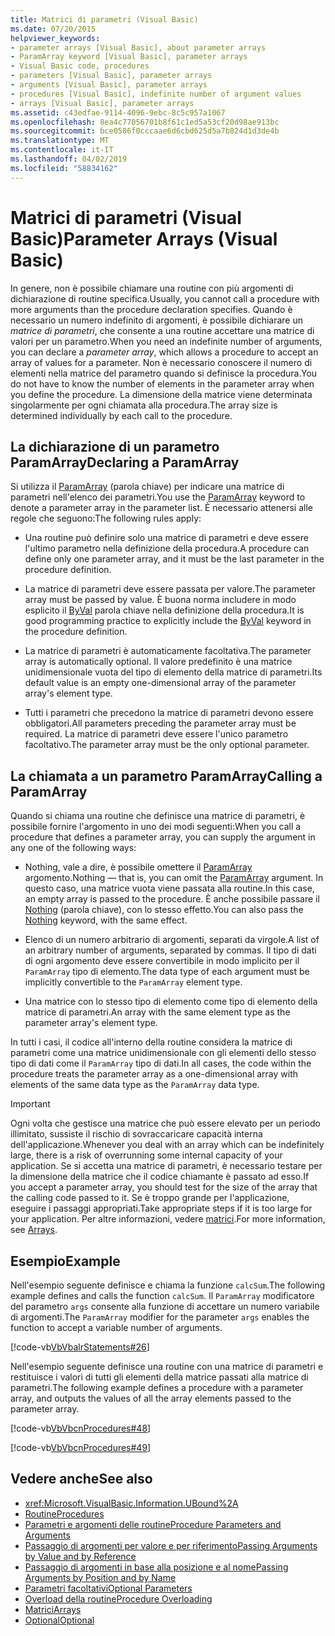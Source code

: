 ```yaml
---
title: Matrici di parametri (Visual Basic)
ms.date: 07/20/2015
helpviewer_keywords:
- parameter arrays [Visual Basic], about parameter arrays
- ParamArray keyword [Visual Basic], parameter arrays
- Visual Basic code, procedures
- parameters [Visual Basic], parameter arrays
- arguments [Visual Basic], parameter arrays
- procedures [Visual Basic], indefinite number of argument values
- arrays [Visual Basic], parameter arrays
ms.assetid: c43edfae-9114-4096-9ebc-8c5c957a1067
ms.openlocfilehash: 8ea4c77056701b8f61c1ed5a53cf20d98ae913bc
ms.sourcegitcommit: bce0586f0cccaae6d6cbd625d5a7b824d1d3de4b
ms.translationtype: MT
ms.contentlocale: it-IT
ms.lasthandoff: 04/02/2019
ms.locfileid: "58834162"
---
```

# <a name="parameter-arrays-visual-basic"></a><span data-ttu-id="2e0bd-102">Matrici di parametri (Visual Basic)</span><span class="sxs-lookup"><span data-stu-id="2e0bd-102">Parameter Arrays (Visual Basic)</span></span>
<span data-ttu-id="2e0bd-103">In genere, non è possibile chiamare una routine con più argomenti di dichiarazione di routine specifica.</span><span class="sxs-lookup"><span data-stu-id="2e0bd-103">Usually, you cannot call a procedure with more arguments than the procedure declaration specifies.</span></span> <span data-ttu-id="2e0bd-104">Quando è necessario un numero indefinito di argomenti, è possibile dichiarare un *matrice di parametri*, che consente a una routine accettare una matrice di valori per un parametro.</span><span class="sxs-lookup"><span data-stu-id="2e0bd-104">When you need an indefinite number of arguments, you can declare a *parameter array*, which allows a procedure to accept an array of values for a parameter.</span></span> <span data-ttu-id="2e0bd-105">Non è necessario conoscere il numero di elementi nella matrice del parametro quando si definisce la procedura.</span><span class="sxs-lookup"><span data-stu-id="2e0bd-105">You do not have to know the number of elements in the parameter array when you define the procedure.</span></span> <span data-ttu-id="2e0bd-106">La dimensione della matrice viene determinata singolarmente per ogni chiamata alla procedura.</span><span class="sxs-lookup"><span data-stu-id="2e0bd-106">The array size is determined individually by each call to the procedure.</span></span>  
  
## <a name="declaring-a-paramarray"></a><span data-ttu-id="2e0bd-107">La dichiarazione di un parametro ParamArray</span><span class="sxs-lookup"><span data-stu-id="2e0bd-107">Declaring a ParamArray</span></span>  
 <span data-ttu-id="2e0bd-108">Si utilizza il [ParamArray](../../../../visual-basic/language-reference/modifiers/paramarray.md) (parola chiave) per indicare una matrice di parametri nell'elenco dei parametri.</span><span class="sxs-lookup"><span data-stu-id="2e0bd-108">You use the [ParamArray](../../../../visual-basic/language-reference/modifiers/paramarray.md) keyword to denote a parameter array in the parameter list.</span></span> <span data-ttu-id="2e0bd-109">È necessario attenersi alle regole che seguono:</span><span class="sxs-lookup"><span data-stu-id="2e0bd-109">The following rules apply:</span></span>  
  
-   <span data-ttu-id="2e0bd-110">Una routine può definire solo una matrice di parametri e deve essere l'ultimo parametro nella definizione della procedura.</span><span class="sxs-lookup"><span data-stu-id="2e0bd-110">A procedure can define only one parameter array, and it must be the last parameter in the procedure definition.</span></span>  
  
-   <span data-ttu-id="2e0bd-111">La matrice di parametri deve essere passata per valore.</span><span class="sxs-lookup"><span data-stu-id="2e0bd-111">The parameter array must be passed by value.</span></span> <span data-ttu-id="2e0bd-112">È buona norma includere in modo esplicito il [ByVal](../../../../visual-basic/language-reference/modifiers/byval.md) parola chiave nella definizione della procedura.</span><span class="sxs-lookup"><span data-stu-id="2e0bd-112">It is good programming practice to explicitly include the [ByVal](../../../../visual-basic/language-reference/modifiers/byval.md) keyword in the procedure definition.</span></span>  
  
-   <span data-ttu-id="2e0bd-113">La matrice di parametri è automaticamente facoltativa.</span><span class="sxs-lookup"><span data-stu-id="2e0bd-113">The parameter array is automatically optional.</span></span> <span data-ttu-id="2e0bd-114">Il valore predefinito è una matrice unidimensionale vuota del tipo di elemento della matrice di parametri.</span><span class="sxs-lookup"><span data-stu-id="2e0bd-114">Its default value is an empty one-dimensional array of the parameter array's element type.</span></span>  
  
-   <span data-ttu-id="2e0bd-115">Tutti i parametri che precedono la matrice di parametri devono essere obbligatori.</span><span class="sxs-lookup"><span data-stu-id="2e0bd-115">All parameters preceding the parameter array must be required.</span></span> <span data-ttu-id="2e0bd-116">La matrice di parametri deve essere l'unico parametro facoltativo.</span><span class="sxs-lookup"><span data-stu-id="2e0bd-116">The parameter array must be the only optional parameter.</span></span>  
  
## <a name="calling-a-paramarray"></a><span data-ttu-id="2e0bd-117">La chiamata a un parametro ParamArray</span><span class="sxs-lookup"><span data-stu-id="2e0bd-117">Calling a ParamArray</span></span>  
 <span data-ttu-id="2e0bd-118">Quando si chiama una routine che definisce una matrice di parametri, è possibile fornire l'argomento in uno dei modi seguenti:</span><span class="sxs-lookup"><span data-stu-id="2e0bd-118">When you call a procedure that defines a parameter array, you can supply the argument in any one of the following ways:</span></span>  
  
-   <span data-ttu-id="2e0bd-119">Nothing, vale a dire, è possibile omettere il [ParamArray](../../../../visual-basic/language-reference/modifiers/paramarray.md) argomento.</span><span class="sxs-lookup"><span data-stu-id="2e0bd-119">Nothing — that is, you can omit the [ParamArray](../../../../visual-basic/language-reference/modifiers/paramarray.md) argument.</span></span> <span data-ttu-id="2e0bd-120">In questo caso, una matrice vuota viene passata alla routine.</span><span class="sxs-lookup"><span data-stu-id="2e0bd-120">In this case, an empty array is passed to the procedure.</span></span> <span data-ttu-id="2e0bd-121">È anche possibile passare il [Nothing](../../../../visual-basic/language-reference/nothing.md) (parola chiave), con lo stesso effetto.</span><span class="sxs-lookup"><span data-stu-id="2e0bd-121">You can also pass the [Nothing](../../../../visual-basic/language-reference/nothing.md) keyword, with the same effect.</span></span>  
  
-   <span data-ttu-id="2e0bd-122">Elenco di un numero arbitrario di argomenti, separati da virgole.</span><span class="sxs-lookup"><span data-stu-id="2e0bd-122">A list of an arbitrary number of arguments, separated by commas.</span></span> <span data-ttu-id="2e0bd-123">Il tipo di dati di ogni argomento deve essere convertibile in modo implicito per il `ParamArray` tipo di elemento.</span><span class="sxs-lookup"><span data-stu-id="2e0bd-123">The data type of each argument must be implicitly convertible to the `ParamArray` element type.</span></span>  
  
-   <span data-ttu-id="2e0bd-124">Una matrice con lo stesso tipo di elemento come tipo di elemento della matrice di parametri.</span><span class="sxs-lookup"><span data-stu-id="2e0bd-124">An array with the same element type as the parameter array's element type.</span></span>  
  
 <span data-ttu-id="2e0bd-125">In tutti i casi, il codice all'interno della routine considera la matrice di parametri come una matrice unidimensionale con gli elementi dello stesso tipo di dati come il `ParamArray` tipo di dati.</span><span class="sxs-lookup"><span data-stu-id="2e0bd-125">In all cases, the code within the procedure treats the parameter array as a one-dimensional array with elements of the same data type as the `ParamArray` data type.</span></span>  
  
> [!IMPORTANT]
>  <span data-ttu-id="2e0bd-126">Ogni volta che gestisce una matrice che può essere elevato per un periodo illimitato, sussiste il rischio di sovraccaricare capacità interna dell'applicazione.</span><span class="sxs-lookup"><span data-stu-id="2e0bd-126">Whenever you deal with an array which can be indefinitely large, there is a risk of overrunning some internal capacity of your application.</span></span> <span data-ttu-id="2e0bd-127">Se si accetta una matrice di parametri, è necessario testare per la dimensione della matrice che il codice chiamante è passato ad esso.</span><span class="sxs-lookup"><span data-stu-id="2e0bd-127">If you accept a parameter array, you should test for the size of the array that the calling code passed to it.</span></span> <span data-ttu-id="2e0bd-128">Se è troppo grande per l'applicazione, eseguire i passaggi appropriati.</span><span class="sxs-lookup"><span data-stu-id="2e0bd-128">Take appropriate steps if it is too large for your application.</span></span> <span data-ttu-id="2e0bd-129">Per altre informazioni, vedere [matrici](../../../../visual-basic/programming-guide/language-features/arrays/index.md).</span><span class="sxs-lookup"><span data-stu-id="2e0bd-129">For more information, see [Arrays](../../../../visual-basic/programming-guide/language-features/arrays/index.md).</span></span>  
  
## <a name="example"></a><span data-ttu-id="2e0bd-130">Esempio</span><span class="sxs-lookup"><span data-stu-id="2e0bd-130">Example</span></span>  
 <span data-ttu-id="2e0bd-131">Nell'esempio seguente definisce e chiama la funzione `calcSum`.</span><span class="sxs-lookup"><span data-stu-id="2e0bd-131">The following example defines and calls the function `calcSum`.</span></span> <span data-ttu-id="2e0bd-132">Il `ParamArray` modificatore del parametro `args` consente alla funzione di accettare un numero variabile di argomenti.</span><span class="sxs-lookup"><span data-stu-id="2e0bd-132">The `ParamArray` modifier for the parameter `args` enables the function to accept a variable number of arguments.</span></span>  
  
 [!code-vb[VbVbalrStatements#26](~/samples/snippets/visualbasic/VS_Snippets_VBCSharp/VbVbalrStatements/VB/Class1.vb#26)]  
  
 <span data-ttu-id="2e0bd-133">Nell'esempio seguente definisce una routine con una matrice di parametri e restituisce i valori di tutti gli elementi della matrice passati alla matrice di parametri.</span><span class="sxs-lookup"><span data-stu-id="2e0bd-133">The following example defines a procedure with a parameter array, and outputs the values of all the array elements passed to the parameter array.</span></span>  
  
 [!code-vb[VbVbcnProcedures#48](~/samples/snippets/visualbasic/VS_Snippets_VBCSharp/VbVbcnProcedures/VB/Class1.vb#48)]  
  
 [!code-vb[VbVbcnProcedures#49](~/samples/snippets/visualbasic/VS_Snippets_VBCSharp/VbVbcnProcedures/VB/Class1.vb#49)]  
  
## <a name="see-also"></a><span data-ttu-id="2e0bd-134">Vedere anche</span><span class="sxs-lookup"><span data-stu-id="2e0bd-134">See also</span></span>

- <xref:Microsoft.VisualBasic.Information.UBound%2A>
- [<span data-ttu-id="2e0bd-135">Routine</span><span class="sxs-lookup"><span data-stu-id="2e0bd-135">Procedures</span></span>](./index.md)
- [<span data-ttu-id="2e0bd-136">Parametri e argomenti delle routine</span><span class="sxs-lookup"><span data-stu-id="2e0bd-136">Procedure Parameters and Arguments</span></span>](./procedure-parameters-and-arguments.md)
- [<span data-ttu-id="2e0bd-137">Passaggio di argomenti per valore e per riferimento</span><span class="sxs-lookup"><span data-stu-id="2e0bd-137">Passing Arguments by Value and by Reference</span></span>](./passing-arguments-by-value-and-by-reference.md)
- [<span data-ttu-id="2e0bd-138">Passaggio di argomenti in base alla posizione e al nome</span><span class="sxs-lookup"><span data-stu-id="2e0bd-138">Passing Arguments by Position and by Name</span></span>](./passing-arguments-by-position-and-by-name.md)
- [<span data-ttu-id="2e0bd-139">Parametri facoltativi</span><span class="sxs-lookup"><span data-stu-id="2e0bd-139">Optional Parameters</span></span>](./optional-parameters.md)
- [<span data-ttu-id="2e0bd-140">Overload della routine</span><span class="sxs-lookup"><span data-stu-id="2e0bd-140">Procedure Overloading</span></span>](./procedure-overloading.md)
- [<span data-ttu-id="2e0bd-141">Matrici</span><span class="sxs-lookup"><span data-stu-id="2e0bd-141">Arrays</span></span>](../../../../visual-basic/programming-guide/language-features/arrays/index.md)
- [<span data-ttu-id="2e0bd-142">Optional</span><span class="sxs-lookup"><span data-stu-id="2e0bd-142">Optional</span></span>](../../../../visual-basic/language-reference/modifiers/optional.md)
